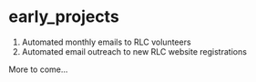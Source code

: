 # early_projects
1) Automated monthly emails to RLC volunteers 
2) Automated email outreach to new RLC website registrations

More to come...
